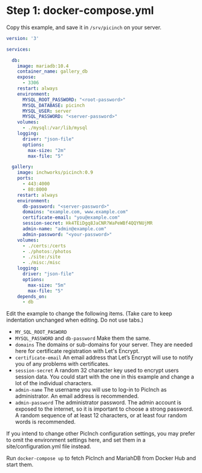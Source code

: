 # Step 1: docker-compose.yml
Copy this example, and save it in `/srv/picinch` on your server.

```yml
version: '3'

services:

  db:
    image: mariadb:10.4
    container_name: gallery_db
    expose:
      - 3306
    restart: always
    environment:
      MYSQL_ROOT_PASSWORD: "<root-password>"
      MYSQL_DATABASE: picinch
      MYSQL_USER: server
      MYSQL_PASSWORD: "<server-password>"
    volumes:
      - ./mysql:/var/lib/mysql
    logging:
      driver: "json-file"
      options:
        max-size: "2m"
        max-file: "5"

  gallery:
    image: inchworks/picinch:0.9
    ports:
      - 443:4000
      - 80:8000
    restart: always
    environment:
      db-password: "<server-password>"
      domains: "example.com, www.example.com"
      certificate-email: "you@example.com"
      session-secret: Hk4TEiDgq8JaCNR?WaPeWBf4QQYNUjMR
      admin-name: "admin@example.com"
      admin-password: "<your-password>"
    volumes:
      - ./certs:/certs 
      - ./photos:/photos
      - ./site:/site
      - ./misc:/misc 
    logging:
      driver: "json-file"
      options:
        max-size: "5m"
        max-file: "5"
    depends_on:
      - db
```

Edit the example to change the following items. (Take care to keep indentation unchanged when editing. Do not use tabs.)
- `MY_SQL_ROOT_PASWORD`
- `MYSQL_PASSWORD` and `db-password` Make them the same.
- `domains` The domains or sub-domains for your server. They are needed here for certificate registration with Let's Encrypt.
- `certificate-email` An email address that Let’s Encrypt will use to notify you of any problems with certificates.
- `session-secret` A random 32 character key used to encrypt users session data. You could start with the one in this example and change a lot of the individual characters.
- `admin-name` The username you will use to log-in to PicInch as administrator. An email address is recommended.
- `admin-password` The administrator password. The admin account is exposed to the internet, so it is important to choose a strong password. A random sequence of at least 12 characters, or at least four random words is recommended.

If you intend to change other PicInch configuration settings, you may prefer to omit the environment settings here, and set them in a site/configuration.yml file instead.

Run `docker-compose up` to fetch PicInch and MariahDB from Docker Hub and start them.
